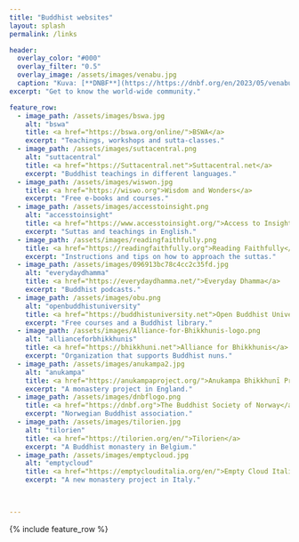 ```yaml
--- 
title: "Buddhist websites"
layout: splash
permalink: /links

header:
  overlay_color: "#000"
  overlay_filter: "0.5"
  overlay_image: /assets/images/venabu.jpg
  caption: "Kuva: [**DNBF**](https://https://dnbf.org/en/2023/05/venabu-retreat-2023-2/)"
excerpt: "Get to know the world-wide community."

feature_row:
  - image_path: /assets/images/bswa.jpg
    alt: "bswa"
    title: <a href="https://bswa.org/online/">BSWA</a>
    excerpt: "Teachings, workshops and sutta-classes."
  - image_path: /assets/images/suttacentral.png
    alt: "suttacentral"
    title: <a href="https://Suttacentral.net">Suttacentral.net</a>
    excerpt: "Buddhist teachings in different languages."
  - image_path: /assets/images/wiswon.jpg
    title: <a href="https://wiswo.org">Wisdom and Wonders</a>
    excerpt: "Free e-books and courses."
  - image_path: /assets/images/accesstoinsight.png
    alt: "accesstoinsight"
    title: <a href="https://www.accesstoinsight.org/">Access to Insight</a>
    excerpt: "Suttas and teachings in English."
  - image_path: /assets/images/readingfaithfully.png
    title: <a href="https://readingfaithfully.org">Reading Faithfully</a>
    excerpt: "Instructions and tips on how to approach the suttas."
  - image_path: /assets/images/096913bc78c4cc2c35fd.jpg
    alt: "everydaydhamma"
    title: <a href="https://everydaydhamma.net/">Everyday Dhamma</a>
    excerpt: "Buddhist podcasts."
  - image_path: /assets/images/obu.png
    alt: "openbuddhistuniversity"
    title: <a href="https://buddhistuniversity.net">Open Buddhist University</a>
    excerpt: "Free courses and a Buddhist library."
  - image_path: /assets/images/Alliance-for-Bhikkhunis-logo.png
    alt: "allianceforbhikkhunis"
    title: <a href="https://bhikkhuni.net">Alliance for Bhikkhunis</a>
    excerpt: "Organization that supports Buddhist nuns."
  - image_path: /assets/images/anukampa2.jpg
    alt: "anukampa"
    title: <a href="https://anukampaproject.org/">Anukampa Bhikkhunī Project</a>
    excerpt: "A monastery project in England."
  - image_path: /assets/images/dnbflogo.png
    title: <a href="https://dnbf.org">The Buddhist Society of Norway</a>
    excerpt: "Norwegian Buddhist association."
  - image_path: /assets/images/tilorien.jpg
    alt: "tilorien"
    title: <a href="https://tilorien.org/en/">Tilorien</a>
    excerpt: "A Buddhist monastery in Belgium."
  - image_path: /assets/images/emptycloud.jpg
    alt: "emptycloud"
    title: <a href="https://emptyclouditalia.org/en/">Empty Cloud Italia</a>
    excerpt: "A new monastery project in Italy."
    


---
```

{% include feature_row %}

